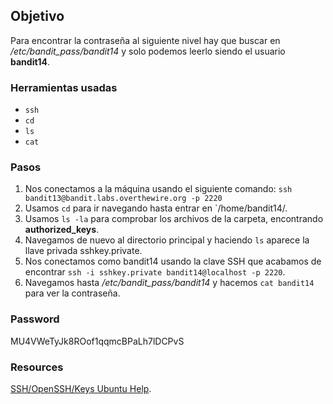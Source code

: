 ## Objetivo

Para encontrar la contraseña al siguiente nivel hay que buscar en _/etc/bandit_pass/bandit14_ y solo podemos leerlo siendo el usuario **bandit14**. 

### Herramientas usadas

- `ssh`
- `cd`
- `ls`
- `cat`

### Pasos 

1. Nos conectamos a la máquina usando el siguiente comando: `ssh bandit13@bandit.labs.overthewire.org -p 2220`
2. Usamos `cd` para ir navegando hasta entrar en `/home/bandit14/.
3. Usamos `ls -la` para comprobar los archivos de la carpeta, encontrando **authorized_keys**.
4. Navegamos de nuevo al directorio principal y haciendo `ls` aparece la llave privada sshkey.private.
5. Nos conectamos como bandit14 usando la clave SSH que acabamos de encontrar `ssh -i sshkey.private bandit14@localhost -p 2220`.
6. Navegamos hasta _/etc/bandit_pass/bandit14_ y hacemos `cat bandit14` para ver la contraseña.

### Password

MU4VWeTyJk8ROof1qqmcBPaLh7lDCPvS

### Resources

[SSH/OpenSSH/Keys Ubuntu Help](https://help.ubuntu.com/community/SSH/OpenSSH/Keys).
